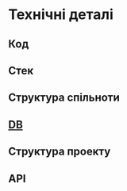 # Технічні деталі

## Код

## Стек

## Структура спільноти

## [DB](db.md)

## Структура проекту

## API
